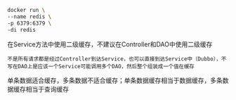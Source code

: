 ```bash
docker run \
--name redis \
-p 6379:6379 \
-di redis
```



在Service方法中使用二级缓存，不建议在Controller和DAO中使用二级缓存

```
不是所有请求都是经过Controller到达Service，也可以直接到达Service中（Dubbo），不写在DAO上是应该一个Service可能调用多个DAO，然后整个组装成一个值在缓存
```



单条数据适合缓存，多条数据不适合缓存；单条数据缓存相当于数据缓存，多条数据缓存相当于查询缓存

